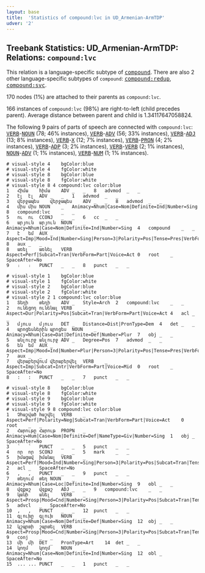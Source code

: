 ```yaml
---
layout: base
title:  'Statistics of compound:lvc in UD_Armenian-ArmTDP'
udver: '2'
---
```


## Treebank Statistics: UD_Armenian-ArmTDP: Relations: `compound:lvc`

This relation is a language-specific subtype of <tt><a href="hy_armtdp-dep-compound.html">compound</a></tt>.
There are also 2 other language-specific subtypes of `compound`: <tt><a href="hy_armtdp-dep-compound-redup.html">compound:redup</a></tt>, <tt><a href="hy_armtdp-dep-compound-svc.html">compound:svc</a></tt>.

170 nodes (1%) are attached to their parents as `compound:lvc`.

166 instances of `compound:lvc` (98%) are right-to-left (child precedes parent).
Average distance between parent and child is 1.34117647058824.

The following 9 pairs of parts of speech are connected with `compound:lvc`: <tt><a href="hy_armtdp-pos-VERB.html">VERB</a></tt>-<tt><a href="hy_armtdp-pos-NOUN.html">NOUN</a></tt> (78; 46% instances), <tt><a href="hy_armtdp-pos-VERB.html">VERB</a></tt>-<tt><a href="hy_armtdp-pos-ADV.html">ADV</a></tt> (56; 33% instances), <tt><a href="hy_armtdp-pos-VERB.html">VERB</a></tt>-<tt><a href="hy_armtdp-pos-ADJ.html">ADJ</a></tt> (13; 8% instances), <tt><a href="hy_armtdp-pos-VERB.html">VERB</a></tt>-<tt><a href="hy_armtdp-pos-X.html">X</a></tt> (12; 7% instances), <tt><a href="hy_armtdp-pos-VERB.html">VERB</a></tt>-<tt><a href="hy_armtdp-pos-PRON.html">PRON</a></tt> (4; 2% instances), <tt><a href="hy_armtdp-pos-VERB.html">VERB</a></tt>-<tt><a href="hy_armtdp-pos-ADP.html">ADP</a></tt> (3; 2% instances), <tt><a href="hy_armtdp-pos-VERB.html">VERB</a></tt>-<tt><a href="hy_armtdp-pos-VERB.html">VERB</a></tt> (2; 1% instances), <tt><a href="hy_armtdp-pos-NOUN.html">NOUN</a></tt>-<tt><a href="hy_armtdp-pos-ADV.html">ADV</a></tt> (1; 1% instances), <tt><a href="hy_armtdp-pos-VERB.html">VERB</a></tt>-<tt><a href="hy_armtdp-pos-NUM.html">NUM</a></tt> (1; 1% instances).


~~~ conllu
# visual-style 4	bgColor:blue
# visual-style 4	fgColor:white
# visual-style 8	bgColor:blue
# visual-style 8	fgColor:white
# visual-style 8 4 compound:lvc	color:blue
1	Հիմա	հիմա	ADV	_	_	8	advmod	_	_
2	էլ	էլ	ADV	_	_	1	advmod	_	_
3	վերջապես	վերջապես	ADV	_	_	8	advmod	_	_
4	միս	միս	NOUN	_	Animacy=Nhum|Case=Nom|Definite=Ind|Number=Sing	8	compound:lvc	_	_
5	ու	ու	CCONJ	_	_	6	cc	_	_
6	արյուն	արյուն	NOUN	_	Animacy=Nhum|Case=Nom|Definite=Ind|Number=Sing	4	compound	_	_
7	է	եմ	AUX	_	Aspect=Imp|Mood=Ind|Number=Sing|Person=3|Polarity=Pos|Tense=Pres|VerbForm=Fin	8	aux	_	_
8	առել	առնել	VERB	_	Aspect=Perf|Subcat=Tran|VerbForm=Part|Voice=Act	0	root	_	SpaceAfter=No
9	։	։	PUNCT	_	_	8	punct	_	_

~~~


~~~ conllu
# visual-style 1	bgColor:blue
# visual-style 1	fgColor:white
# visual-style 2	bgColor:blue
# visual-style 2	fgColor:white
# visual-style 2 1 compound:lvc	color:blue
1	Տեղի	տեղի	ADV	_	Style=Arch	2	compound:lvc	_	_
2	ունեցող	ունենալ	VERB	_	Aspect=Dur|Polarity=Pos|Subcat=Tran|VerbForm=Part|Voice=Act	4	acl	_	_
3	մյուս	մյուս	DET	_	Distance=Dist|PronType=Dem	4	det	_	_
4	պրոցեսներին	պրոցես	NOUN	_	Animacy=Nhum|Case=Dat|Definite=Def|Number=Plur	7	obj	_	_
5	անլուրջ	անլուրջ	ADV	_	Degree=Pos	7	advmod	_	_
6	են	եմ	AUX	_	Aspect=Imp|Mood=Ind|Number=Plur|Person=3|Polarity=Pos|Tense=Pres|VerbForm=Fin	7	aux	_	_
7	վերաբերվում	վերաբերվել	VERB	_	Aspect=Imp|Subcat=Intr|VerbForm=Part|Voice=Mid	0	root	_	SpaceAfter=No
8	:	:	PUNCT	_	_	7	punct	_	_

~~~


~~~ conllu
# visual-style 8	bgColor:blue
# visual-style 8	fgColor:white
# visual-style 9	bgColor:blue
# visual-style 9	fgColor:white
# visual-style 9 8 compound:lvc	color:blue
1	Չհաշված	հաշվել	VERB	_	Aspect=Perf|Polarity=Neg|Subcat=Tran|VerbForm=Part|Voice=Act	0	root	_	_
2	Հարութը	Հարութ	PROPN	_	Animacy=Hum|Case=Nom|Definite=Def|NameType=Giv|Number=Sing	1	obj	_	SpaceAfter=No
3	՝	՝	PUNCT	_	_	5	punct	_	_
4	որ	որ	SCONJ	_	_	5	mark	_	_
5	իմացավ	իմանալ	VERB	_	Aspect=Perf|Mood=Ind|Number=Sing|Person=3|Polarity=Pos|Subcat=Tran|Tense=Past|VerbForm=Fin|Voice=Act	2	acl	_	SpaceAfter=No
6	,	,	PUNCT	_	_	9	punct	_	_
7	տեղում	տեղ	NOUN	_	Animacy=Nhum|Case=Loc|Definite=Ind|Number=Sing	9	obl	_	_
8	վզքաշ	վզքաշ	ADJ	_	_	9	compound:lvc	_	_
9	կանի	անել	VERB	_	Aspect=Prosp|Mood=Cnd|Number=Sing|Person=3|Polarity=Pos|Subcat=Tran|Tense=Pres|VerbForm=Fin|Voice=Act	5	advcl	_	SpaceAfter=No
10	,	,	PUNCT	_	_	12	punct	_	_
11	գլուխը	գլուխ	NOUN	_	Animacy=Nhum|Case=Nom|Definite=Def|Number=Sing	12	obj	_	_
12	կշպրտի	շպրտել	VERB	_	Aspect=Prosp|Mood=Cnd|Number=Sing|Person=3|Polarity=Pos|Subcat=Tran|Tense=Pres|VerbForm=Fin|Voice=Act	9	conj	_	_
13	մի	մի	DET	_	PronType=Art	14	det	_	_
14	կողմ	կողմ	NOUN	_	Animacy=Nhum|Case=Nom|Definite=Ind|Number=Sing	12	obl	_	SpaceAfter=No
15	...	...	PUNCT	_	_	1	punct	_	_

~~~


